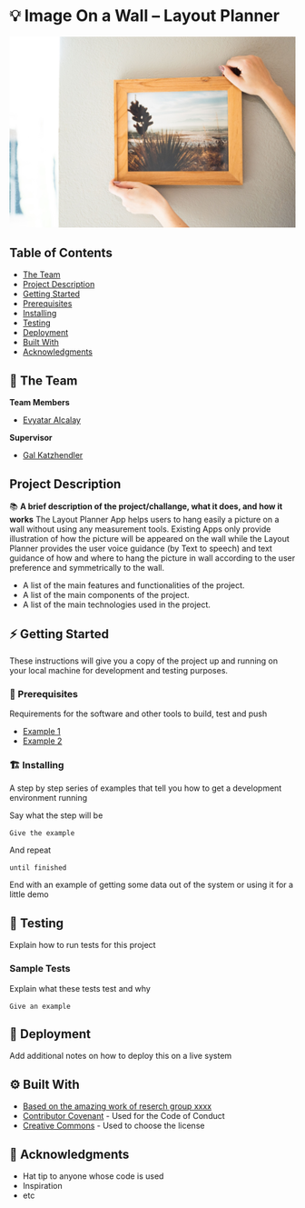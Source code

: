 
# 💡 Image On a Wall – Layout Planner
<!-- cool project cover image -->
![Project Cover Image](/assets/opening_pic.jpg)

<!-- table of content -->
## Table of Contents
- [The Team](#the-team)
- [Project Description](#Project-Description)
- [Getting Started](#getting-started)
- [Prerequisites](#prerequisites)
- [Installing](#installing)
- [Testing](#testing)
- [Deployment](#deployment)
- [Built With](#built-with)
- [Acknowledgments](#acknowledgments)

## 👥 The Team 
**Team Members**
- [Evyatar Alcalay](evyataralcalay@mail.huji.ac.il)

**Supervisor**
- [Gal Katzhendler](gal.katzhendler@mail.huji.ac.il)


## Project Description 
📚
**A brief description of the project/challange, what it does, and how it works**
The Layout Planner App helps users to hang easily  a picture on a wall without using any measurement tools. 
Existing Apps only provide illustration of how the picture will be appeared on the wall while the Layout Planner provides the user voice guidance (by Text to speech) and text guidance of how and where to hang the picture in wall according to the user preference and symmetrically to the wall.

- A list of the main features and functionalities of the project.
- A list of the main components of the project.
- A list of the main technologies used in the project.


## ⚡ Getting Started

These instructions will give you a copy of the project up and running on
your local machine for development and testing purposes. 

### 🧱 Prerequisites
Requirements for the software and other tools to build, test and push 
- [Example 1](https://www.example.com)
- [Example 2](https://www.example.com)

### 🏗️ Installing
A step by step series of examples that tell you how to get a development environment running

Say what the step will be

    Give the example

And repeat

    until finished

End with an example of getting some data out of the system or using it
for a little demo

## 🧪 Testing
Explain how to run tests for this project

### Sample Tests
Explain what these tests test and why

    Give an example

## 🚀 Deployment
Add additional notes on how to deploy this on a live system

## ⚙️ Built With
  - [Based on the amazing work of reserch group xxxx](https://www.example.com)
  - [Contributor Covenant](https://www.contributor-covenant.org/) - Used for the Code of Conduct
  - [Creative Commons](https://creativecommons.org/) - Used to choose the license


## 🙏 Acknowledgments
  - Hat tip to anyone whose code is used
  - Inspiration
  - etc
